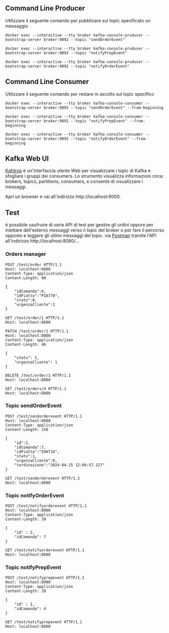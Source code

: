 ## Command Line Producer
Utilizzare il seguente comando per pubblicare sul topic specificato un messaggio
```shell
docker exec --interactive --tty broker kafka-console-producer --bootstrap-server broker:9092 --topic "sendOrderEvent"
```
```shell
docker exec --interactive --tty broker kafka-console-producer --bootstrap-server broker:9092 --topic "notifyPrepEvent"
```
```shell
docker exec --interactive --tty broker kafka-console-producer --bootstrap-server broker:9092 --topic "notifyOrderEvent"
```

## Command Line Consumer
Utilizzare il seguente comando per restare in ascolto sul topic specifico
```shell
docker exec --interactive --tty broker kafka-console-consumer --bootstrap-server broker:9092 --topic "sendOrderEvent" --from-beginning
```
```shell
docker exec --interactive --tty broker kafka-console-consumer --bootstrap-server broker:9092 --topic "notifyPrepEvent" --from-beginning
```
```shell
docker exec --interactive --tty broker kafka-console-consumer --bootstrap-server broker:9092 --topic "notifyOrderEvent" --from-beginning
```

## Kafka Web UI
[Kafdrop](https://github.com/obsidiandynamics/kafdrop) è un'interfaccia utente Web per visualizzare i topic di Kafka
e sfogliare i gruppi dei consumers.
Lo strumento visualizza informazioni circa: brokers, topics, partitions, consumers, e consente di visualizzare i messaggi.

Apri un browser e vai all'indirizzo http://localhost:9000.

## Test
è possibile usufruire di varie API di test per gestire gli ordini oppure per iniettare dell'esterno messaggi verso
il topic del broker o per fare il percorso opposto e leggere gli ultimi messaggi del topic.
via [Postman](https://web.postman.co//) tramite l'API all'indirizzo http://localhost:8080/...
### Orders manager
```http request
POST /test/order HTTP/1.1
Host: localhost:8080
Content-Type: application/json
Content-Length: 90

{
    "idComanda":4,
    "idPiatto":"PIA770",
    "stato":0,
    "urgenzaCliente":1
}
```
```http request
GET /test/order/1 HTTP/1.1
Host: localhost:8080
```
```http request
PATCH /test/order/1 HTTP/1.1
Host: localhost:8080
Content-Type: application/json
Content-Length: 46

{
    "stato": 1,
    "urgenzaCliente": 1
}
```
```http request
DELETE /test/order/1 HTTP/1.1
Host: localhost:8080
```
```http request
GET /test/orders/4 HTTP/1.1
Host: localhost:8080
```
### Topic sendOrderEvent
```http request
POST /test/sendorderevent HTTP/1.1
Host: localhost:8080
Content-Type: application/json
Content-Length: 150

{
    "id":1,
    "idComanda":7,
    "idPiatto":"SUH724",
    "stato":1,
    "urgenzaCliente":0,
    "tordinazione":"2024-04-25 12:04:57.127"
}
``` 
```http request
GET /test/sendorderevent HTTP/1.1
Host: localhost:8080
``` 
### Topic notifyOrderEvent
```http request
POST /test/notifyorderevent HTTP/1.1
Host: localhost:8080
Content-Type: application/json
Content-Length: 39

{
    "id" : 2,
    "idComanda": 7
}
``` 
```http request
GET /test/notifyorderevent HTTP/1.1
Host: localhost:8080
``` 
### Topic notifyPrepEvent
```http request
POST /test/notifyprepevent HTTP/1.1
Host: localhost:8080
Content-Type: application/json
Content-Length: 39

{
    "id" : 1,
    "idComanda": 4
}
``` 
```http request
GET /test/notifyprepevent HTTP/1.1
Host: localhost:8080
``` 
